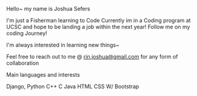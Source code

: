 Hello~ my name is Joshua Sefers

  I'm just a Fisherman learning to Code 
  Currently im in a Coding program at UCSC and hope to be landing a job within the next year!
  Follow me on my coding Journey!

I'm always interested in learning new things~

Feel free to reach out to me @ rin.joshua@gmail.com for any form of collaboration

Main languages and interests

Django, Python C++ C Java HTML CSS W/ Bootstrap

